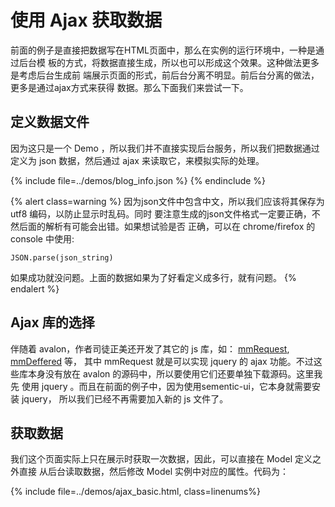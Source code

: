 # 使用 Ajax 获取数据

前面的例子是直接把数据写在HTML页面中，那么在实例的运行环境中，一种是通过后台模
板的方式，将数据直接生成，所以也可以形成这个效果。这种做法更多是考虑后台生成前
端展示页面的形式，前后台分离不明显。前后台分离的做法，更多是通过ajax方式来获得
数据。那么下面我们来尝试一下。

## 定义数据文件

因为这只是一个 Demo ，所以我们并不直接实现后台服务，所以我们把数据通过定义为 json
数据，然后通过 ajax 来读取它，来模拟实际的处理。

{% include file=../demos/blog_info.json %}
{% endinclude %}

{% alert class=warning %}
因为json文件中包含中文，所以我们应该将其保存为 utf8 编码，以防止显示时乱码。同时
要注意生成的json文件格式一定要正确，不然后面的解析有可能会出错。如果想试验是否
正确，可以在 chrome/firefox 的 console 中使用:

```
JSON.parse(json_string)
```

如果成功就没问题。上面的数据如果为了好看定义成多行，就有问题。
{% endalert %}

## Ajax 库的选择

伴随着 avalon，作者司徒正美还开发了其它的 js 库，如： [mmRequest](https://github.com/RubyLouvre/mmRequest), [mmDeffered](https://github.com/RubyLouvre/mmDeferred) 等，
其中 mmRequest 就是可以实现 jquery 的 ajax 功能。不过这些库本身没有放在 avalon 
的源码中，所以要使用它们还要单独下载源码。这里我先
使用 jquery 。而且在前面的例子中，因为使用sementic-ui，它本身就需要安装 jquery，
所以我们已经不再需要加入新的 js 文件了。

## 获取数据

我们这个页面实际上只在展示时获取一次数据，因此，可以直接在 Model 定义之外直接
从后台读取数据，然后修改 Model 实例中对应的属性。代码为：

{% include file=../demos/ajax_basic.html, class=linenums%}
<script>...^</body>
{% endinclude %}

从上面的代码可以看出， `vm.blog = {}` ，内容没有直接定义出来。

通过 jquery 的 `$.getJSON()` 来获得数据，并且在 `done()` (即success回调)中将数据
绑定到 `model.blog` 上。这里有一点很重要，我们不能在 Model 外面直接操作 `vm` ，所
以要通过 `model` 对象。从 Avalon 的角度， `vm` 是用来定义的，而 `model` 是真正可
以操作的对象。不过如果在 Model 定义的内部，直接使用 `vm` 一般也没有什么大问题。
不过，心里要清楚它们其实是不同的东西。

## 观看演示代码

* [演示代码1 demos/ajax_basic.html](../demos/ajax_basic.html)

## 参考文档

* [AJAX][1]
* [Avalon 最佳实践][1] 其中有一些关于 Model 应如何定义，以及定义用的 vm 与返回后的对象的区别

[1]: http://www.cnblogs.com/rubylouvre/p/3181291.html#top27
[2]: http://www.cnblogs.com/rubylouvre/p/3385373.html
